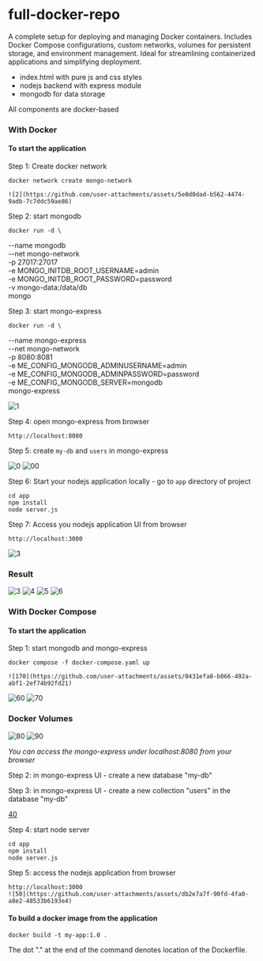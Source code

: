 # full-docker-repo
A complete setup for deploying and managing Docker containers. Includes Docker Compose configurations, custom networks, volumes for persistent storage, and environment management. Ideal for streamlining containerized applications and simplifying deployment.

- index.html with pure js and css styles
- nodejs backend with express module
- mongodb for data storage

All components are docker-based

### With Docker

#### To start the application

Step 1: Create docker network

    docker network create mongo-network 

    ![2](https://github.com/user-attachments/assets/5e0d0dad-b562-4474-9adb-7c7ddc59ae86)


Step 2: start mongodb 

    docker run -d \
  --name mongodb \
  --net mongo-network \
  -p 27017:27017 \
  -e MONGO_INITDB_ROOT_USERNAME=admin \
  -e MONGO_INITDB_ROOT_PASSWORD=password \
  -v mongo-data:/data/db \
  mongo
    

Step 3: start mongo-express
    
    docker run -d \
  --name mongo-express \
  --net mongo-network \
  -p 8080:8081 \
  -e ME_CONFIG_MONGODB_ADMINUSERNAME=admin \
  -e ME_CONFIG_MONGODB_ADMINPASSWORD=password \
  -e ME_CONFIG_MONGODB_SERVER=mongodb \
  mongo-express

![1](https://github.com/user-attachments/assets/917d9d9d-cbae-4ed6-9d68-26cf175f405d)


Step 4: open mongo-express from browser

    http://localhost:8080

Step 5: create `my-db` and `users` in mongo-express

![0](https://github.com/user-attachments/assets/36dcfc6c-4e73-422c-9223-0567dc83e6a1)
![00](https://github.com/user-attachments/assets/f65fe992-f407-48ea-842b-616669a1652e)


Step 6: Start your nodejs application locally - go to `app` directory of project 

    cd app
    npm install 
    node server.js
    
Step 7: Access you nodejs application UI from browser

    http://localhost:3000
    
![3](https://github.com/user-attachments/assets/4a8e69f9-c1e6-4e17-83e6-6687a54e3022)



### Result
![3](https://github.com/user-attachments/assets/0fe234b5-868e-4eff-9250-cbe66a15ec45)
![4](https://github.com/user-attachments/assets/6fd51e22-704d-432e-b5db-5f4298acd09b)
![5](https://github.com/user-attachments/assets/1897f760-07ee-4b3f-b743-7fc343c0fd35)
![6](https://github.com/user-attachments/assets/bbcfeb37-0375-4812-bf93-eda9a056a3f1)


### With Docker Compose

#### To start the application

Step 1: start mongodb and mongo-express

    docker compose -f docker-compose.yaml up
    
    ![170](https://github.com/user-attachments/assets/0431efa8-b066-492a-abf1-2ef74b92fd21)
![60](https://github.com/user-attachments/assets/1a5e8b25-7a7e-4e34-8ecf-e9d4433ac145)
![70](https://github.com/user-attachments/assets/32100c7e-513a-4393-a8e1-a43ded0c7bad)

### Docker Volumes
![80](https://github.com/user-attachments/assets/cd0f9dd0-4aab-44d6-84e7-1c1453b0f633)
![90](https://github.com/user-attachments/assets/ec569d9d-3547-4986-8d00-48dcd702829a)


_You can access the mongo-express under localhost:8080 from your browser_
    
Step 2: in mongo-express UI - create a new database "my-db"

Step 3: in mongo-express UI - create a new collection "users" in the database "my-db"   

[40](https://github.com/user-attachments/assets/3f2c5328-5c6d-4c5f-86ed-6abe06fb1993)

    
Step 4: start node server 

    cd app
    npm install
    node server.js
    
Step 5: access the nodejs application from browser 

    http://localhost:3000
    ![50](https://github.com/user-attachments/assets/db2e7a7f-90fd-4fa0-a8e2-48533b6193e4)


#### To build a docker image from the application

    docker build -t my-app:1.0 .       
    
The dot "." at the end of the command denotes location of the Dockerfile.


